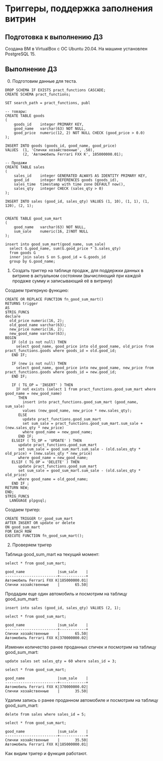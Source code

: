 # Триггеры, поддержка заполнения витрин

## Подготовка к выполнению ДЗ
Создана ВМ в VirtualBox с ОС Ubuntu 20.04. На машине установлен PostgreSQL 15.

## Выполнение ДЗ

0. Подготовим данные для теста.

```
DROP SCHEMA IF EXISTS pract_functions CASCADE;
CREATE SCHEMA pract_functions;

SET search_path = pract_functions, publ

-- товары:
CREATE TABLE goods
(
    goods_id    integer PRIMARY KEY,
    good_name   varchar(63) NOT NULL,
    good_price  numeric(12, 2) NOT NULL CHECK (good_price > 0.0)
);

INSERT INTO goods (goods_id, good_name, good_price)
VALUES 	(1, 'Спички хозайственные', .50),
		(2, 'Автомобиль Ferrari FXX K', 185000000.01);

-- Продажи
CREATE TABLE sales
(
    sales_id    integer GENERATED ALWAYS AS IDENTITY PRIMARY KEY,
    good_id     integer REFERENCES goods (goods_id),
    sales_time  timestamp with time zone DEFAULT now(),
    sales_qty   integer CHECK (sales_qty > 0)
);

INSERT INTO sales (good_id, sales_qty) VALUES (1, 10), (1, 1), (1, 120), (2, 1);


CREATE TABLE good_sum_mart
(
	good_name   varchar(63) NOT NULL,
	sum_sale	numeric(16, 2)NOT NULL
);

insert into good_sum_mart(good_name, sum_sale)
  select G.good_name, sum(G.good_price * S.sales_qty)
  from goods G
  inner join sales S on S.good_id = G.goods_id
  group by G.good_name;
```

1. Создать триггер на таблице продаж, для поддержки данных в витрине в актуальном состоянии (вычисляющий при каждой продаже сумму и записывающий её в витрину)

Создаем тригерную функцию:
	
```
CREATE OR REPLACE FUNCTION fn_good_sum_mart()
RETURNS trigger
AS
$TRIG_FUNC$
declare 
  old_price numeric(16, 2);
  old_good_name varchar(63);
  new_price numeric(16, 2);
  new_good_name varchar(63);
BEGIN
   IF (old is not null) THEN
     select good_name, good_price into old_good_name, old_price from pract_functions.goods where goods_id = old.good_id;
   END IF;

   IF (new is not null) THEN
     select good_name, good_price into new_good_name, new_price from pract_functions.goods where goods_id = new.good_id;
   END IF;
  
   IF ( TG_OP = 'INSERT' ) THEN
     IF not exists (select 1 from pract_functions.good_sum_mart where good_name = new_good_name)
      THEN 
        insert into pract_functions.good_sum_mart (good_name, sum_sale)
        values (new_good_name, new_price * new.sales_qty);
      ELSE	         
        update pract_functions.good_sum_mart
        set sum_sale = pract_functions.good_sum_mart.sum_sale + (new.sales_qty * new_price)
        where good_name = new_good_name;
      END IF;  
   ELSEIF ( TG_OP = 'UPDATE' ) THEN
      update pract_functions.good_sum_mart 
      set sum_sale = good_sum_mart.sum_sale - (old.sales_qty * old_price) + (new.sales_qty * new_price)
      where good_name = new_good_name;	  
   ELSIF ( TG_OP = 'DELETE' ) THEN
      update pract_functions.good_sum_mart 
      set sum_sale = good_sum_mart.sum_sale - (old.sales_qty * old_price)
      where good_name = old_good_name; 
   END IF ;
RETURN NEW;
END;
$TRIG_FUNC$
  LANGUAGE plpgsql;
```

Создаем тригер:
	
```
CREATE TRIGGER tr_good_sum_mart
AFTER INSERT OR update or delete
ON good_sum_mart
FOR EACH ROW
EXECUTE FUNCTION fn_good_sum_mart();
```

2. Проверяем тригер

Таблица good_sum_mart на текущий момент:

```
select * from good_sum_mart;

good_name               |sum_sale    |
------------------------+------------+
Автомобиль Ferrari FXX K|185000000.01|
Спички хозайственные    |       65.50|
```

Продадим еще один автомобиль и посмотрим на таблицу good_sum_mart:

```
insert into sales (good_id, sales_qty) VALUES (2, 1);

select * from good_sum_mart;

good_name               |sum_sale    |
------------------------+------------+
Спички хозайственные    |       65.50|
Автомобиль Ferrari FXX K|370000000.02|
```

Изменин количество ранее проданных спичек и посмотрим на таблицу good_sum_mart:

```
update sales set sales_qty = 60 where sales_id = 3;

select * from good_sum_mart;

good_name               |sum_sale    |
------------------------+------------+
Автомобиль Ferrari FXX K|370000000.02|
Спички хозайственные    |       35.50|
```

Удалим запись о ранее проданном автомобиле и посмотрим на таблицу good_sum_mart:

```
delete from sales where sales_id = 5;

select * from good_sum_mart;

good_name               |sum_sale    |
------------------------+------------+
Спички хозайственные    |       35.50|
Автомобиль Ferrari FXX K|185000000.01|
```

Как видим тригер и функция работают.


















